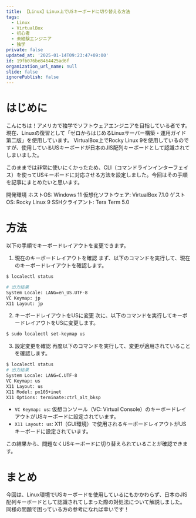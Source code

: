 ```yaml
---
title: 【Linux】Linux上でUSキーボードに切り替える方法
tags:
  - Linux
  - VirtualBox
  - 初心者
  - 未経験エンジニア
  - 独学
private: false
updated_at: '2025-01-14T09:23:47+09:00'
id: 19fb076be8464425ad6f
organization_url_name: null
slide: false
ignorePublish: false
---
```

# はじめに
こんにちは！アメリカで独学でソフトウェアエンジニアを目指している者です。
現在、Linuxの復習として「ゼロからはじめるLinuxサーバー構築・運用ガイド第二版」を使用しています。
VirtualBox上でRocky Linux 9を使用しているのですが、使用しているUSキーボードが日本のJIS配列キーボードとして認識されてしまいました。

このままでは非常に使いにくかったため、CLI（コマンドラインインターフェイス）を使ってUSキーボードに対応させる方法を設定しました。今回はその手順を記事にまとめたいと思います。

開発環境
ホストOS: Windows 11
仮想化ソフトウェア: VirtualBox 7.1.0
ゲストOS: Rocky Linux 9
SSHクライアント: Tera Term 5.0

# 方法
以下の手順でキーボードレイアウトを変更できます。
1. 現在のキーボードレイアウトを確認
まず、以下のコマンドを実行して、現在のキーボードレイアウトを確認します。
```bash
$ localectl status

# 出力結果
System Locale: LANG=en_US.UTF-8
VC Keymap: jp
X11 Layout: jp
  ```
2. キーボードレイアウトをUSに変更
次に、以下のコマンドを実行してキーボードレイアウトをUSに変更します。
```bash
$ sudo localectl set-keymap us
```
3. 設定変更を確認
再度以下のコマンドを実行して、変更が適用されていることを確認します。
```bash
$ localectl status
# 出力結果
System Locale: LANG=C.UTF-8
VC Keymap: us
X11 Layout: us
X11 Model: px105+inet
X11 Options: terminate:ctrl_alt_bksp
```
* `VC Keymap: us`:  仮想コンソール（VC: Virtual Console）のキーボードレイアウトがUSキーボードに設定されています。
* `X11 Layout: us`: X11（GUI環境）で使用されるキーボードレイアウトがUSキーボードに設定されています。

この結果から、問題なくUSキーボードに切り替えられていることが確認できます。
# まとめ
今回は、Linux環境でUSキーボードを使用しているにもかかわらず、日本のJIS配列キーボードとして認識されてしまった際の対処法について解説しました。
同様の問題で困っている方の参考になれば幸いです！

